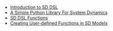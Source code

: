 - [Introduction to SD DSL](/step-by-step-guides/introduction_sd_dsl/introduction_sd_dsl.html)
- [A Simple Python Library For System Dynamics](/sd-dsl/in-depth/in_depth_simple_python_library_sd_dsl/in_depth_simple_python_library_sd_dsl.html)
- [SD DSL Functions](/sd-dsl/in-depth/in_depth_sd_dsl_functions/in_depth_sd_dsl_functions.html)
- [Creating User-defined Functions in SD Models](/sd-dsl/how-to/how_to_sd_user_defined_functions/how_to_sd_user_defined_functions.html)
